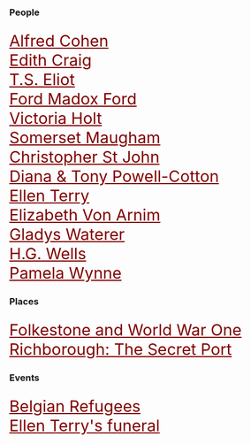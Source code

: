 <style>
    .clearfix::after {content: ""; clear: both; display: table;}
    .thumb {float:left; margin:0 18px 0 6px; width:100%; width:100%; max-width:150px; box-shadow: 0 4px 8px 0 rgba(0, 0, 0, 0.2), 0 6px 20px 0 rgba(0, 0, 0, 0.19); border:1px solid #aaa; margin-bottom: 24px;}
    p {font-size: 1.5rem;}
    a {color: #800000 !important; font-size: 1.2em;}
</style>

<param ve-config title="20th Century Kent">

### People

[Alfred Cohen](20c-cohen-biography)   
[Edith Craig](20c-craig-biography)  
[T.S. Eliot](20c-eliot-biography)   
[Ford Madox Ford](20c-fordmadoxford-biography)   
[Victoria Holt](20c-holt-biography)   
[Somerset Maugham](20c-maugham-biography)  
[Christopher St John](20c-st-john-biography)  
[Diana & Tony Powell-Cotton](20c-powell-cotton-biography)   
[Ellen Terry](20c-terry-biography)  
[Elizabeth Von Arnim](20c-vonarnim-biography)   
[Gladys Waterer](20c-waterer-biography)   
[H.G. Wells](20c-wellshg-biography)   
[Pamela Wynne](20c-wynne-biography)   

### Places

[Folkestone and World War One](20c-folkestone-ww1)   
[Richborough: The Secret Port](20c-richborough)

### Events

[Belgian Refugees](20c-belgian-refugees)   
[Ellen Terry's funeral](20c-terry-funeral)  

<!--stackedit_data:
eyJoaXN0b3J5IjpbLTU0NjU5MDMxN119
-->
